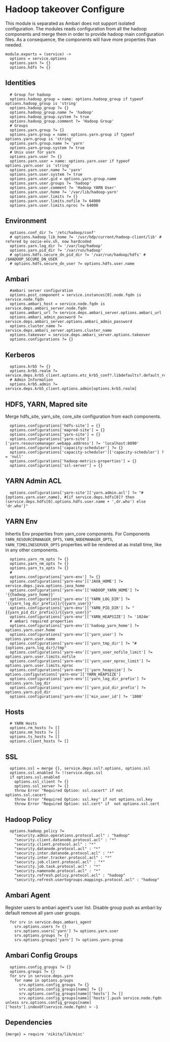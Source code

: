 
# Hadoop takeover Configure

This module is separated as Ambari does not support isolated configuration. The modules
reads configuration from all the hadoop components and merge them in order to provide
hadoop main configuration files. As a consequence, the components will have more
properties than needed.

    module.exports = (service) ->
      options = service.options
      options.yarn ?= {}
      options.hdfs ?= {}


## Identities

      # Group for hadoop
      options.hadoop_group = name: options.hadoop_group if typeof options.hadoop_group is 'string'
      options.hadoop_group ?= {}
      options.hadoop_group.name ?= 'hadoop'
      options.hadoop_group.system ?= true
      options.hadoop_group.comment ?= 'Hadoop Group'
      # Groups
      options.yarn.group ?= {}
      options.yarn.group = name: options.yarn.group if typeof options.yarn.group is 'string'
      options.yarn.group.name ?= 'yarn'
      options.yarn.group.system ?= true
      # Unix user for yarn
      options.yarn.user ?= {}
      options.yarn.user = name: options.yarn.user if typeof options.yarn.user is 'string'
      options.yarn.user.name ?= 'yarn'
      options.yarn.user.system ?= true
      options.yarn.user.gid = options.yarn.group.name
      options.yarn.user.groups ?= 'hadoop'
      options.yarn.user.comment ?= 'Hadoop YARN User'
      options.yarn.user.home ?= '/var/lib/hadoop-yarn'
      options.yarn.user.limits ?= {}
      options.yarn.user.limits.nofile ?= 64000
      options.yarn.user.limits.nproc ?= 64000

## Environment

      options.conf_dir ?= '/etc/hadoop/conf'
      # options.hadoop_lib_home ?= '/usr/hdp/current/hadoop-client/lib' # refered by oozie-env.sh, now hardcoded
      options.yarn.log_dir ?= '/var/log/hadoop'
      options.yarn.pid_dir ?= '/var/run/hadoop'
      # options.hdfs.secure_dn_pid_dir ?= '/var/run/hadoop/hdfs' # /$HADOOP_SECURE_DN_USER
      # options.hdfs.secure_dn_user ?= options.hdfs.user.name

## Ambari

      #ambari server configuration
      options.post_component = service.instances[0].node.fqdn is service.node.fqdn
      options.ambari_host = service.node.fqdn is service.deps.ambari_server.node.fqdn
      options.ambari_url ?= service.deps.ambari_server.options.ambari_url
      options.ambari_admin_password ?= service.deps.ambari_server.options.ambari_admin_password
      options.cluster_name ?= service.deps.ambari_server.options.cluster_name
      options.takeover = service.deps.ambari_server.options.takeover
      options.configurations ?= {}

## Kerberos

      options.krb5 ?= {}
      options.krb5.realm ?= service.deps.krb5_client.options.etc_krb5_conf?.libdefaults?.default_realm
      # Admin Information
      options.krb5.admin ?= service.deps.krb5_client.options.admin[options.krb5.realm]

## HDFS, YARN, Mapred site
Merge hdfs_site, yarn_site, core_site configuration from each components.
        
      options.configurations['hdfs-site'] = {}
      options.configurations['mapred-site'] = {}
      options.configurations['yarn-site'] = {}
      options.configurations['yarn-site']['yarn.resourcemanager.webapp.address'] ?= 'localhost:8090'
      options.configurations['capacity-scheduler'] ?= {}
      options.configurations['capacity-scheduler']['capacity-scheduler'] ?= 'null'
      options.configurations['hadoop-metrics-properties'] = {}
      options.configurations['ssl-server'] = {}

## YARN Admin ACL

      options.configurations['yarn-site']['yarn.admin.acl'] ?= "#{options.yarn.user.name}, #{if service.deps.hdfs[0]? then (service.deps.hdfs[0].options.hdfs.user.name + ',dr.who') else 'dr.who'}"

## YARN Env
Inhertis Env properties from yarn_core components. For Components `YARN_RESOURCEMANAGER_OPTS`,
`YARN_NODEMANAGER_OPTS`,  `YARN_TIMELINESERVER_OPTS` properties will be rendered at
as install time, like in any other components.

      options.yarn_rm_opts ?= {}
      options.yarn_nm_opts ?= {}
      options.yarn_ts_opts ?= {}
      # 
      options.configurations['yarn-env'] ?= {}
      options.configurations['yarn-env']['JAVA_HOME'] ?= service.deps.java.options.java_home
      options.configurations['yarn-env']['HADOOP_YARN_HOME'] ?= '{{hadoop_yarn_home}}'
      options.configurations['yarn-env']['YARN_LOG_DIR'] ?= '{{yarn_log_dir_prefix}}/{{yarn_user}}'
      options.configurations['yarn-env']['YARN_PID_DIR'] ?= "{{yarn_pid_dir_prefix}}/{{yarn_user}}"
      options.configurations['yarn-env']['YARN_HEAPSIZE'] ?= '1024m'
      # ambari required properties
      options.configurations['yarn-env']['hadoop_yarn_home'] ?= options.yarn.user.home
      options.configurations['yarn-env']['yarn_user'] ?= options.yarn.user.name
      options.configurations['yarn-env']['yarn_tmp_dir'] ?= "#{options.yarn.log_dir}/tmp"
      options.configurations['yarn-env']['yarn_user_nofile_limit'] ?= options.yarn.user.limits.nofile
      options.configurations['yarn-env']['yarn_user_nproc_limit'] ?= options.yarn.user.limits.nproc
      options.configurations['yarn-env']['yarn_heapsize'] ?= options.configurations['yarn-env']['YARN_HEAPSIZE']
      options.configurations['yarn-env']['yarn_log_dir_prefix'] ?= options.yarn.log_dir
      options.configurations['yarn-env']['yarn_pid_dir_prefix'] ?= options.yarn.pid_dir
      options.configurations['yarn-env']['min_user_id'] ?= '1000'

## Hosts

      # YARN Hosts
      options.rm_hosts ?= []
      options.nm_hosts ?= []
      options.ts_hosts ?= []
      options.client_hosts ?= []

## SSL

      options.ssl = merge {}, service.deps.ssl?.options, options.ssl
      options.ssl.enabled ?= !!service.deps.ssl
      if options.ssl.enabled
        options.ssl_client ?= {}
        options.ssl_server ?= {}
        throw Error "Required Option: ssl.cacert" if not options.ssl.cacert
        throw Error "Required Option: ssl.key" if not options.ssl.key
        throw Error "Required Option: ssl.cert" if  not options.ssl.cert

## Hadoop Policy

      options.hadoop_policy ?= 
        "security.admin.operations.protocol.acl" : "hadoop"
        "security.client.datanode.protocol.acl" : "*"
        "security.client.protocol.acl" : "*"
        "security.datanode.protocol.acl" : "*"
        "security.inter.datanode.protocol.acl" : "*"
        "security.inter.tracker.protocol.acl" : "*"
        "security.job.client.protocol.acl" : "*"
        "security.job.task.protocol.acl" : "*"
        "security.namenode.protocol.acl" : "*"
        "security.refresh.policy.protocol.acl" : "hadoop"
        "security.refresh.usertogroups.mappings.protocol.acl" : "hadoop"

## Ambari Agent
Register users to ambari agent's user list.
Disable group push as ambari by default remove all yarn user groups.

      for srv in service.deps.ambari_agent
        srv.options.users ?= {}
        srv.options.users['yarn'] ?= options.yarn.user
        srv.options.groups ?= {}
        srv.options.groups['yarn'] ?= options.yarn.group

## Ambari Config Groups
      
      options.config_groups ?= {}
      options.groups ?= {}
      for srv in service.deps.yarn
        for name in options.groups
          srv.options.config_groups ?= {}
          srv.options.config_groups[name] ?= {}
          srv.options.config_groups[name]['hosts'] ?= []
          srv.options.config_groups[name]['hosts'].push service.node.fqdn unless srv.options.config_groups[name]['hosts'].indexOf(service.node.fqdn) > -1


## Dependencies

    {merge} = require 'nikita/lib/misc'
